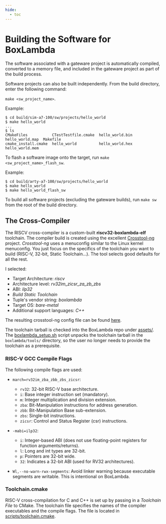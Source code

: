 ```yaml
---
hide:
  - toc
---
```


# Building the Software for BoxLambda

The software associated with a gateware project is automatically compiled, converted to a memory file, and included in the gateware project as part of the build process.

Software projects can also be built independently. From the build directory, enter the following command:

`make <sw_project_name>`.

Example:

```
$ cd build/sim-a7-100/sw/projects/hello_world
$ make hello_world
...
$ ls
CMakeFiles           CTestTestfile.cmake  hello_world.bin  hello_world.map  Makefile
cmake_install.cmake  hello_world          hello_world.hex  hello_world.mem
```

To flash a software image onto the target, run `make <sw_project_name>_flash_sw`.

Example:

```
$ cd build/arty-a7-100/sw/projects/hello_world
$ make hello_world
$ make hello_world_flash_sw
```

To build all software projects (excluding the gateware builds), run `make sw` from the root of the build directory.

## The Cross-Compiler

The RISCV cross-compiler is a custom-built **riscv32-boxlambda-elf** toolchain. The compiler build is created using the excellent [Crosstool-ng](https://crosstool-ng.github.io/) project. *Crosstool-ng* uses a menuconfig similar to the Linux kernel menuconfig. You just focus on the specifics of the toolchain you want to build (RISC-V, 32-bit, Static Toolchain...). The tool selects good defaults for all the rest.

I selected:

- Target Architecture: *riscv*
- Architecture level: *rv32im_zicsr_za_zb_zbs*
- ABI: *ilp32*
- *Build Static Toolchain*
- Tuple's vendor string: *boxlambda*
- Target OS: *bare-metal*
- Additional support languages: *C++*

The resulting crosstool-ng config file can be found [here](https://github.com/epsilon537/boxlambda/blob/master/scripts/crosstool-ng.config).

The toolchain tarball is checked into the BoxLambda repo under [assets/](https://github.com/epsilon537/boxlambda/tree/master/assets). The [boxlambda_setup.sh](https://github.com/epsilon537/boxlambda/blob/master/boxlambda_setup.sh) script unpacks the toolchain tarball in the `boxlambda/tools/` directory, so the user no longer needs to provide the toolchain as a prerequisite.

### RISC-V GCC Compile Flags

The following compile flags are used:

- `march=rv32im_zba_zbb_zbs_zicsr`:
    - `rv32`: 32-bit RISC-V base architecture.
    - `i`: Base integer instruction set (mandatory).
    - `m`: Integer multiplication and division extension.
    - `zba`: Bit-Manipulation instructions for address generation.
    - `zbb`: Bit-Manipulation Base sub-extension.
    - `zbs`: Single-bit instructions.
    - `zicsr`: Control and Status Register (csr) instructions.

- `-mabi=ilp32`:
    - `i`: Integer-based ABI (does not use floating-point registers for function arguments/returns).
    - `l`: Long and int types are 32-bit.
    - `p`: Pointers are 32-bit wide.
    - `32`: Indicates a 32-bit ABI (used for RV32 architectures).

- `Wl,--no-warn-rwx-segments`: Avoid linker warning because executable segments are writable. This is intentional on BoxLambda.

### Toolchain.cmake

RISC-V cross-compilation for C and C++ is set up by passing in a *Toolchain File* to CMake. The toolchain file specifies the names of the compiler executables and the compile flags. The file is located in [scripts/toolchain.cmake](https://github.com/epsilon537/boxlambda/blob/master/scripts/toolchain.cmake).

